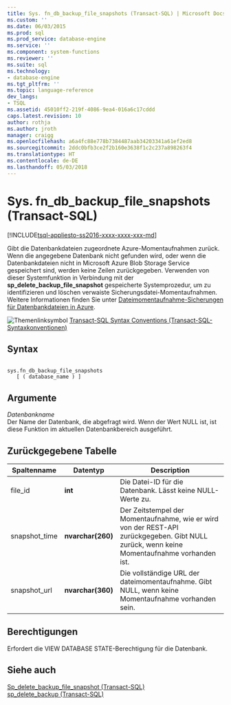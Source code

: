 ```yaml
---
title: Sys. fn_db_backup_file_snapshots (Transact-SQL) | Microsoft Docs
ms.custom: ''
ms.date: 06/03/2015
ms.prod: sql
ms.prod_service: database-engine
ms.service: ''
ms.component: system-functions
ms.reviewer: ''
ms.suite: sql
ms.technology:
- database-engine
ms.tgt_pltfrm: ''
ms.topic: language-reference
dev_langs:
- TSQL
ms.assetid: 45010ff2-219f-4086-9ea4-016a6c17cddd
caps.latest.revision: 10
author: rothja
ms.author: jroth
manager: craigg
ms.openlocfilehash: a6a4fc88e778b7384487aab34203341a61ef2ed8
ms.sourcegitcommit: 2ddc0bfb3ce2f2b160e3638f1c2c237a898263f4
ms.translationtype: HT
ms.contentlocale: de-DE
ms.lasthandoff: 05/03/2018
---
```

# <a name="sysfndbbackupfilesnapshots-transact-sql"></a>Sys. fn_db_backup_file_snapshots (Transact-SQL)
[!INCLUDE[tsql-appliesto-ss2016-xxxx-xxxx-xxx-md](../../includes/tsql-appliesto-ss2016-xxxx-xxxx-xxx-md.md)]

  Gibt die Datenbankdateien zugeordnete Azure-Momentaufnahmen zurück. Wenn die angegebene Datenbank nicht gefunden wird, oder wenn die Datenbankdateien nicht in Microsoft Azure Blob Storage Service gespeichert sind, werden keine Zeilen zurückgegeben. Verwenden von dieser Systemfunktion in Verbindung mit der **sp_delete_backup_file_snapshot** gespeicherte Systemprozedur, um zu identifizieren und löschen verwaiste Sicherungsdatei-Momentaufnahmen. Weitere Informationen finden Sie unter [Dateimomentaufnahme-Sicherungen für Datenbankdateien in Azure](../../relational-databases/backup-restore/file-snapshot-backups-for-database-files-in-azure.md).  
  
 ![Themenlinksymbol](../../database-engine/configure-windows/media/topic-link.gif "Topic link icon") [Transact-SQL Syntax Conventions (Transact-SQL-Syntaxkonventionen)](../../t-sql/language-elements/transact-sql-syntax-conventions-transact-sql.md)  
  
## <a name="syntax"></a>Syntax  
  
```  
  
sys.fn_db_backup_file_snapshots   
   [ ( database_name ) ]  
```  
  
## <a name="arguments"></a>Argumente  
 *Datenbankname*  
 Der Name der Datenbank, die abgefragt wird. Wenn der Wert NULL ist, ist diese Funktion im aktuellen Datenbankbereich ausgeführt.  
  
## <a name="table-returned"></a>Zurückgegebene Tabelle  
  
|Spaltenname|Datentyp|Description|  
|-----------------|---------------|-----------------|  
|file_id|**int**|Die Datei-ID für die Datenbank. Lässt keine NULL-Werte zu.|  
|snapshot_time|**nvarchar(260)**|Der Zeitstempel der Momentaufnahme, wie er wird von der REST-API zurückgegeben. Gibt NULL zurück, wenn keine Momentaufnahme vorhanden ist.|  
|snapshot_url|**nvarchar(360)**|Die vollständige URL der dateimomentaufnahme. Gibt NULL, wenn keine Momentaufnahme vorhanden sein.|  
  
## <a name="permissions"></a>Berechtigungen  
 Erfordert die VIEW DATABASE STATE-Berechtigung für die Datenbank.  
  
## <a name="see-also"></a>Siehe auch  
 [Sp_delete_backup_file_snapshot &#40;Transact-SQL&#41;](../../relational-databases/system-stored-procedures/snapshot-backup-sp-delete-backup-file-snapshot.md)   
 [sp_delete_backup &#40;Transact-SQL&#41;](../../relational-databases/system-stored-procedures/snapshot-backup-sp-delete-backup.md)  
  
  
